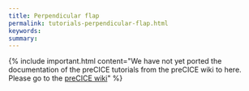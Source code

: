 ```yaml
---
title: Perpendicular flap
permalink: tutorials-perpendicular-flap.html
keywords:
summary:
---
```


{% include important.html content="We have not yet ported the documentation of the preCICE tutorials from the preCICE wiki to here. Please go to the [preCICE wiki](https://github.com/precice/precice/wiki#2-getting-started---tutorials)" %}
